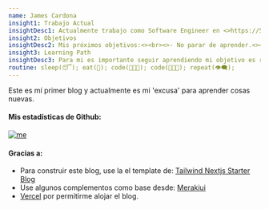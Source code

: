 ```yaml
---
name: James Cardona
insight1: Trabajo Actual
insightDesc1: Actualmente trabajo como Software Engineer en <>https://57blocks.io/.<><br><>Mi rol principal es Lead Flutter developer para <>https://tokenpad.io/<>
insight2: Objetivos
insightDesc2: Mis próximos objetivos:<><br><>- No parar de aprender.<><br><>- Mejorar mi conocimiento de  Web3 y Clojure.<><br><>- Participar en proyectos OpenSource.<><br><>- Crear un curso de Flutter
insight3: Learning Path
insightDesc3: Para mi es importante seguir aprendiendo mi objetivo es registrar todo en <>https://bit.ly/3bhIfuk(Notion).
routine: sleep(😴); eat(🍜); code(👨🏻‍💻); code(👨🏻‍💻); repeat(👁‍🗨);
---
```


Este es mí primer blog y actualmente es mi 'excusa' para aprender cosas nuevas.

#### Mis estadísticas de Github:

[![me](https://github-readme-stats.vercel.app/api?username=jamescardona11&count_private=true&theme=default&show_icons=true)](https://github.com/jamescardona11)

#### Gracias a:

- Para construir este blog, use la el template de: [Tailwind Nextjs Starter Blog](https://github.com/timlrx/tailwind-nextjs-starter-blog)
- Use algunos complementos como base desde: [Merakiui](https://merakiui.com/components/)
- [Vercel](vercel.com/) por permitirme alojar el blog.
